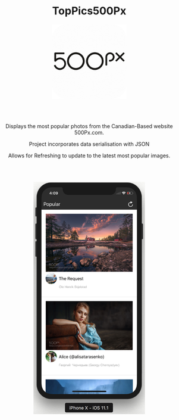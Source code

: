 <h1 align= "center">  TopPics500Px</h1>

<p align="center">
  <img width="200" height="200" src="/Screenshots/AppIcon.png">
</p>


<br> </br>
<p align= "center">Displays the most popular photos from the Canadian-Based website 500Px.com.</p>
<p align= "center">Project incorporates data serialisation with JSON</p>
<p align= "center">Allows for Refreshing to update to the latest most popular images.</p>
<br> </br>


<p align="center">
  <img width="300" height="624" src="/Screenshots/Simulator Screen Shot.png">
</p>
